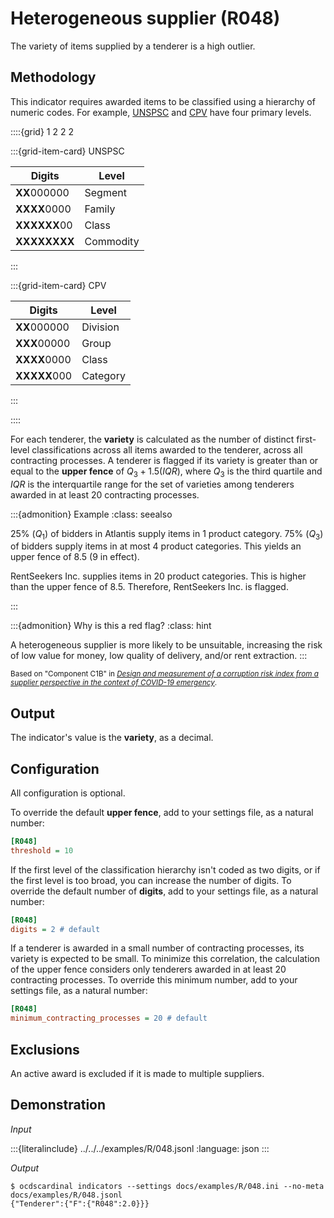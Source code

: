 # Heterogeneous supplier (R048)

The variety of items supplied by a tenderer is a high outlier.

## Methodology

This indicator requires awarded items to be classified using a hierarchy of numeric codes. For example, [UNSPSC](https://www.unspsc.org) and [CPV](https://simap.ted.europa.eu/cpv) have four primary levels.

::::{grid} 1 2 2 2

:::{grid-item-card} UNSPSC

| Digits | Level |
| - | - |
| **XX**000000 | Segment |
| **XXXX**0000 | Family |
| **XXXXXX**00 | Class |
| **XXXXXXXX** | Commodity |
:::

:::{grid-item-card} CPV

| Digits | Level |
| - | - |
| **XX**000000 | Division |
| **XXX**00000 | Group |
| **XXXX**0000 | Class |
| **XXXXX**000 | Category |
:::

::::

For each tenderer, the **variety** is calculated as the number of distinct first-level classifications across all items awarded to the tenderer, across all contracting processes. A tenderer is flagged if its variety is greater than or equal to the **upper fence** of $Q_3 + 1.5(IQR)$, where $Q_3$ is the third quartile and $IQR$ is the interquartile range for the set of varieties among tenderers awarded in at least 20 contracting processes.

:::{admonition} Example
:class: seealso

25% ($Q_1$) of bidders in Atlantis supply items in 1 product category. 75% ($Q_3$) of bidders supply items in at most 4 product categories. This yields an upper fence of 8.5 (9 in effect).

RentSeekers Inc. supplies items in 20 product categories. This is higher than the upper fence of 8.5. Therefore, RentSeekers Inc. is flagged.

:::

:::{admonition} Why is this a red flag?
:class: hint

A heterogeneous supplier is more likely to be unsuitable, increasing the risk of low value for money, low quality of delivery, and/or rent extraction.
:::

<small>Based on "Component C1B" in [*Design and measurement of a corruption risk index from a supplier perspective in the context of COVID-19 emergency*](https://www.estudiosanticorrupcion.org/wp-content/uploads/2021/02/IA-OCP-Working-PaperV3.pdf).</small>

## Output

The indicator's value is the **variety**, as a decimal.

## Configuration

All configuration is optional.

To override the default **upper fence**, add to your settings file, as a natural number:

```ini
[R048]
threshold = 10
```

If the first level of the classification hierarchy isn't coded as two digits, or if the first level is too broad, you can increase the number of digits. To override the default number of **digits**, add to your settings file, as a natural number:

```ini
[R048]
digits = 2 # default
```

If a tenderer is awarded in a small number of contracting processes, its variety is expected to be small. To minimize this correlation, the calculation of the upper fence considers only tenderers awarded in at least 20 contracting processes. To override this minimum number, add to your settings file, as a natural number:

```ini
[R048]
minimum_contracting_processes = 20 # default
```

## Exclusions

An active award is excluded if it is made to multiple suppliers.

## Demonstration

*Input*

:::{literalinclude} ../../../examples/R/048.jsonl
:language: json
:::

*Output*

```console
$ ocdscardinal indicators --settings docs/examples/R/048.ini --no-meta docs/examples/R/048.jsonl
{"Tenderer":{"F":{"R048":2.0}}}

```
